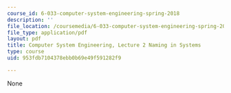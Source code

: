 ```yaml
---
course_id: 6-033-computer-system-engineering-spring-2018
description: ''
file_location: /coursemedia/6-033-computer-system-engineering-spring-2018/953fdb7104378ebb0b69e49f591282f9_MIT6_033S18lec2.pdf
file_type: application/pdf
layout: pdf
title: Computer System Engineering, Lecture 2 Naming in Systems
type: course
uid: 953fdb7104378ebb0b69e49f591282f9

---
```

None